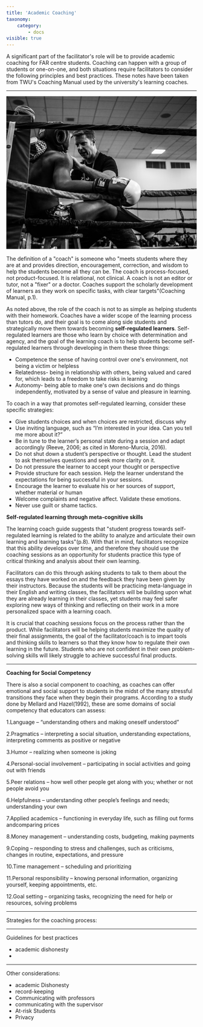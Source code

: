 ```yaml
---
title: 'Academic Coaching'
taxonomy:
    category:
        - docs
visible: true
---
```


A significant part of the facilitator's role will be to provide academic coaching for FAR centre students. Coaching can happen with a group of students or one-on-one, and both situations require facilitators to consider the following principles and best practices. These notes have been taken from TWU's Coaching Manual used by the university's learning coaches.

---

![](image-8.jpeg)

The definition of a "coach" is someone who "meets students where they are at and provides direction, encouragement, correction, and wisdom to help the students become all they can be. The coach is process-focused, not product-focused. It is relational, not clinical. A coach is not an editor or tutor, not a "fixer" or a doctor. Coaches support the scholarly development of learners as they work on specific tasks, with clear targets"(Coaching Manual, p.1).

As noted above, the role of the coach is not to as simple as helping students with their homework. Coaches have a wider scope of the learning process than tutors do, and their goal is to come along side students and strategically move them towards becoming  **self-regulated learners**. Self-regulated learners are those who learn by choice with determination and agency, and the goal of the learning coach is to help students become self-regulated learners through developing in them these three things:

- Competence the sense of having control over one's environment, not being a victim or helpless
- Relatedness- being in relationship with others, being valued and cared for, which leads to a freedom to take risks in learning
- Autonomy- being able to make one's own decisions and do things independently, motivated by a sense of value and pleasure in learning.


To coach in a way that promotes self-regulated learning, consider these specific strategies:

-	Give students choices and when choices are restricted, discuss why
-	Use inviting language, such as “I’m interested in your idea. Can you tell me more about it?”
-	Be in tune to the learner’s personal state during a session and adapt accordingly (Reeve, 2006; as cited in Moreno-Murcia, 2016).
-	Do not shut down a student’s perspective or thought. Lead the student to ask themselves questions and seek more clarity on it.
-	Do not pressure the learner to accept your thought or perspective
-	Provide structure for each session. Help the learner understand the expectations for being successful in your sessions.
-	Encourage the learner to evaluate his or her sources of support, whether material or human
-	Welcome complaints and negative affect. Validate these emotions.
-	Never use guilt or shame tactics.

**Self-regulated learning through meta-cognitive skills**

The learning coach guide suggests that "student progress towards self-regulated learning is related to the ability to analyze and articulate their own learning and learning tasks"(p.8). With that in mind, facilitators recognize that this ability develops over time, and therefore they should use the coaching sessions as an opportunity for students practice this type of critical thinking and analysis about their own learning.

Facilitators can do this through asking students to talk to them about the essays they have worked on and the feedback they have been given by their instructors. Because the students will be practicing meta-language in their English and writing classes, the facilitators will be building upon what they are already learning in their classes, yet students may feel safer exploring new ways of thinking and reflecting on their work in a more personalized space with a learning coach.

It is crucial that coaching sessions focus on the process rather than the product. While facilitators will be helping students maximize the quality of their final assignments, the goal of the facilitator/coach is to impart tools and thinking skills to learners so that they know how to regulate their own learning in the future. Students who are not confident in their own problem-solving skills will likely struggle to achieve successful final products.


----

**Coaching for Social Competency**

There is also a social component to coaching, as coaches can offer emotional and social support to students in the midst of the many stressful transitions they face when they begin their programs. According to a study done by Mellard and Hazel(1992), these are some domains of social competency that educators can assess:

1.Language – “understanding others and making oneself understood”

2.Pragmatics – interpreting a social situation, understanding expectations, interpreting comments as positive or negative

3.Humor – realizing when someone is joking

4.Personal-social involvement – participating in social activities and going out with friends

5.Peer relations – how well other people get along with you; whether or not people avoid you

6.Helpfulness – understanding other people’s feelings and needs; understanding your own

7.Applied academics – functioning in everyday life, such as filling out forms andcomparing prices

8.Money management – understanding costs, budgeting, making payments

9.Coping – responding to stress and challenges, such as criticisms, changes in routine, expectations, and pressure

10.Time management – scheduling and prioritizing

11.Personal responsibility – knowing personal information, organizing yourself, keeping appointments, etc.

12.Goal setting – organizing tasks, recognizing the need for help or resources, solving problems

-----

Strategies for the coaching process:

---

Guidelines for best practices

* academic dishonesty
*

---
Other considerations:
* academic Dishonesty
* record-keeping
* Communicating with professors
* communicating with the supervisor
* At-risk Students
* Privacy
